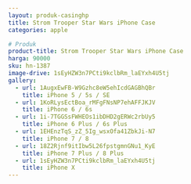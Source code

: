 ```yaml
---
layout: produk-casinghp
title: Strom Trooper Star Wars iPhone Case
categories: apple

# Produk
product-title: Strom Trooper Star Wars iPhone Case
harga: 90000
sku: hn-1387
image-drive: 1sEyHZW3n7PCti9kclbRm_laEYxh4U5tj
gallery:
  - url: 1AugxEwFB-W9Gzhc8eW5ehIcdGAGBhQBr
    title: iPhone 5 / 5s / SE
  - url: 1KoRLysEctBoa_rMFgFNsNP7ehAFFJKJV
    title: iPhone 6 / 6s
  - url: 1i-7TGGSsFWHEOs1ibDHD2gERWc2rbUy5
    title: iPhone 6 Plus / 6s Plus
  - url: 1EHEnzTqS_zZ_5Ig_wsxOfa41ZbkJi-N7
    title: iPhone 7 / 8
  - url: 18Z2Rjnf9itIbw5L26fpstgmnGNu1_KyE
    title: iPhone 7 Plus / 8 Plus
  - url: 1sEyHZW3n7PCti9kclbRm_laEYxh4U5tj
    title: iPhone X
---
```

